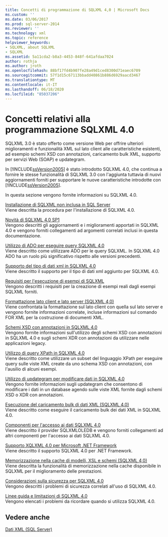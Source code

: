 ```yaml
---
title: Concetti di programmazione di SQLXML 4,0 | Microsoft Docs
ms.custom: ''
ms.date: 03/06/2017
ms.prod: sql-server-2014
ms.reviewer: ''
ms.technology: xml
ms.topic: reference
helpviewer_keywords:
- SQLXML, about SQLXML
- SQLXML
ms.assetid: 5a11cda2-b8a3-4453-848f-641afdaa7024
author: rothja
ms.author: jroth
ms.openlocfilehash: 88bf17fd4b907fe28a49d1ced8300d71eaec6709
ms.sourcegitcommit: 57f1d15c67113bbadd40861b886d6929aacd3467
ms.translationtype: MT
ms.contentlocale: it-IT
ms.lasthandoff: 06/18/2020
ms.locfileid: "85037206"
---
```

# <a name="sqlxml-40-programming-concepts"></a>Concetti relativi alla programmazione SQLXML 4.0
  SQLXML 3.0 è stato offerto come versione Web per offrire ulteriori miglioramenti e funzionalità XML sul lato client alle caratteristiche esistenti, ad esempio schemi XSD con annotazioni, caricamento bulk XML, supporto per servizi Web (SOAP) e updategram.  
  
 In [!INCLUDE[ssVersion2005](../../includes/ssversion2005-md.md)] è stato introdotto SQLXML 4.0, che continua a fornire le stesse funzionalità di SQLXML 3.0 con l'aggiunta tuttavia di nuovi aggiornamenti forniti per supportare le nuove caratteristiche introdotte con [!INCLUDE[ssVersion2005](../../includes/ssversion2005-md.md)].  
  
 In questa sezione vengono fornite informazioni su SQLXML 4.0.  
  
 [Installazione di SQLXML non inclusa in SQL Server](sqlxml-is-not-installed-in-sql-server.md)  
 Viene descritta la procedura per l'installazione di SQLXML 4.0.  
  
 [Novità di SQLXML 4.0 SP1](what-s-new-in-sqlxml-4-0-sp1.md)  
 Vengono descritti gli aggiornamenti e i miglioramenti apportati in SQLXML 4.0 e vengono forniti collegamenti ad argomenti correlati inclusi in questa documentazione.  
  
 [Utilizzo di ADO per eseguire query SQLXML 4.0](using-ado-to-execute-sqlxml-4-0-queries.md)  
 Viene descritto come utilizzare ADO per le query SQLXML. In SQLXML 4.0 ADO ha un ruolo più significativo rispetto alle versioni precedenti.  
  
 [Supporto del tipo di dati xml in SQLXML 4.0](xml-data-type-support-in-sqlxml-4-0.md)  
 Viene descritto il supporto per il tipo di dati xml aggiunto per SQLXML 4.0.  
  
 [Requisiti per l'esecuzione di esempi di SQLXML](requirements-for-running-sqlxml-examples.md)  
 Vengono descritti i requisiti per la creazione di esempi reali dagli esempi SQLXML forniti.  
  
 [Formattazione lato client e lato server &#40;SQLXML 4,0&#41;](formatting/client-side-and-server-side-formatting-sqlxml-4-0.md)  
 Viene confrontata la formattazione sul lato client con quella sul lato server e vengono fornite informazioni correlate, incluse informazioni sul comando FOR XML per la costruzione di documenti XML.  
  
 [Schemi XSD con annotazioni in SQLXML 4.0](annotated-xsd-schemas/annotated-xsd-schemas-in-sqlxml-4-0.md)  
 Vengono fornite informazioni sull'utilizzo degli schemi XSD con annotazioni in SQLXML 4.0 e sugli schemi XDR con annotazioni da utilizzare nelle applicazioni legacy.  
  
 [Utilizzo di query XPath in SQLXML 4.0](../sqlxml-annotated-xsd-schemas-xpath-queries/using-xpath-queries-in-sqlxml-4-0.md)  
 Viene descritto come utilizzare un subset del linguaggio XPath per eseguire query sulle viste XML create da uno schema XSD con annotazioni, con l'ausilio di alcuni esempi.  
  
 [Utilizzo di updategram per modificare dati in SQLXML 4.0](../sqlxml-annotated-xsd-schemas-xpath-queries/updategrams/using-updategrams-to-modify-data-in-sqlxml-4-0.md)  
 Vengono fornite informazioni sugli updategram che consentono di modificare i dati in un database agendo sulle viste XML fornite dagli schemi XSD o XDR con annotazioni.  
  
 [Esecuzione del caricamento bulk di dati XML &#40;SQLXML 4.0&#41;](../sqlxml-annotated-xsd-schemas-xpath-queries/bulk-load-xml/performing-bulk-load-of-xml-data-sqlxml-4-0.md)  
 Viene descritto come eseguire il caricamento bulk dei dati XML in SQLXML 4.0.  
  
 [Componenti per l'accesso ai dati SQLXML 4.0](../sqlxml-annotated-xsd-schemas-xpath-queries/data-access-components-provider/sqlxml-4-0-data-access-components-sqlxmloledb-provider.md)  
 Viene descritto il provider SQLXMLOLEDB e vengono forniti collegamenti ad altri componenti per l'accesso ai dati SQLXML 4.0.  
  
 [Supporto XQLXML 4.0 per Microsoft .NET Framework](../../database-engine/dev-guide/sqlxml-4-0-net-framework-support.md)  
 Viene descritto il supporto SQLXML 4.0 per .NET Framework.  
  
 [Memorizzazione nella cache di modelli, XSL e schemi &#40;SQLXML 4,0&#41;](../sqlxml-annotated-xsd-schemas-xpath-queries/caching-templates-xml-schemas/caching-templates-xsl-and-schemas-sqlxml-4-0.md)  
 Viene descritta la funzionalità di memorizzazione nella cache disponibile in SQLXML per il miglioramento delle prestazioni.  
  
 [Considerazioni sulla sicurezza per SQLXML 4.0](../sqlxml-annotated-xsd-schemas-xpath-queries/security/sqlxml-4-0-security-considerations.md)  
 Vengono descritti i problemi di sicurezza correlati all'uso di SQLXML 4.0.  
  
 [Linee guida e limitazioni di SQLXML 4.0](../sqlxml-annotated-xsd-schemas-xpath-queries/guidelines-and-limitations-of-sqlxml-4-0.md)  
 Vengono elencati i problemi da ricordare quando si utilizza SQLXML 4.0.  
  
## <a name="see-also"></a>Vedere anche  
 [Dati XML &#40;SQL Server&#41;](../xml/xml-data-sql-server.md)  
  
  
